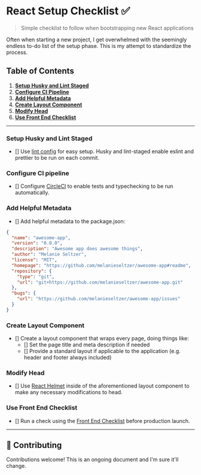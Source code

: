 # React Setup Checklist ✅

> Simple checklist to follow when bootstrapping new React applications

Often when starting a new project, I get overwhelmed with the seemingly endless to-do list of the setup phase. This is my attempt to standardize the process.

## Table of Contents

1. **[Setup Husky and Lint Staged](#setup-husky-and-lint-staged)**
2. **[Configure CI Pipeline](#configure-ci-pipeline)**
3. **[Add Helpful Metadata](#add-helpful-metadata)**
4. **[Create Layout Component](#create-layout-component)**
5. **[Modify Head](#modify-head)**
6. **[Use Front End Checklist](#use-front-end-checklist)**

---

### Setup Husky and Lint Staged

- [] Use [lint config](https://github.com/melanieseltzer/lint-config) for easy setup. Husky and lint-staged enable eslint and prettier to be run on each commit.

### Configure CI pipeline

- [] Configure [CircleCI](https://circleci.com) to enable tests and typechecking to be run automatically.

### Add Helpful Metadata

- [] Add helpful metadata to the package.json:

```json
{
  "name": "awesome-app",
  "version": "0.0.0",
  "description": "Awesome app does awesome things",
  "author": "Melanie Seltzer",
  "license": "MIT",
  "homepage": "https://github.com/melanieseltzer/awesome-app#readme",
  "repository": {
    "type": "git",
    "url": "git+https://github.com/melanieseltzer/awesome-app.git"
  },
  "bugs": {
    "url": "https://github.com/melanieseltzer/awesome-app/issues"
  }
}
```

### Create Layout Component

- [] Create a layout component that wraps every page, doing things like:
  - [] Set the page title and meta description if needed
  - [] Provide a standard layout if applicable to the application (e.g. header and footer always included)

### Modify Head

- [] Use [React Helmet](https://github.com/nfl/react-helmet) inside of the aforementioned layout component to make any necessary modifications to head.

### Use Front End Checklist

- [] Run a check using the [Front End Checklist](https://github.com/thedaviddias/Front-End-Checklist) before production launch.

---

## 🤝 Contributing

Contributions welcome! This is an ongoing document and I'm sure it'll change.
